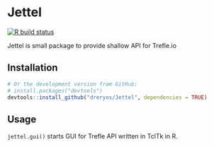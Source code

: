 # Jettel

<!-- badges: start -->
<!--[![CRAN status](https://www.r-pkg.org/badges/version/roxygen2)](https://CRAN.R-project.org/package=roxygen2)-->
[![R build status](https://github.com/dreryos/Jettel/workflows/R-CMD-check/badge.svg)](https://github.com/dreryos/Jettel/actions)
<!--[![codecov](https://codecov.io/gh/dreryos/Jettel/branch/master/graph/badge.svg?token=8SVZ0FOPRJ)](https://codecov.io/gh/dreryos/Jettel)-->
<!-- badges: end -->

Jettel is small package to provide shallow API for Trefle.io

## Installation

<!-- 
```R
# Install devtools from CRAN
install.packages("Jettel")
-->

```R
# Or the development version from GitHub:
# install.packages("devtools")
devtools::install_github("dreryos/Jettel", dependencies = TRUE)
```

## Usage
`jettel.gui()` starts GUI for Trefle API written in TclTk in R.